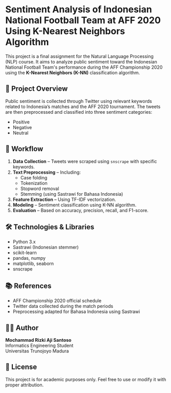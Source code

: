 # Sentiment Analysis of Indonesian National Football Team at AFF 2020 Using K-Nearest Neighbors Algorithm

This project is a final assignment for the Natural Language Processing (NLP) course. It aims to analyze public sentiment toward the Indonesian National Football Team's performance during the AFF Championship 2020 using the **K-Nearest Neighbors (K-NN)** classification algorithm.

## 📌 Project Overview

Public sentiment is collected through Twitter using relevant keywords related to Indonesia’s matches and the AFF 2020 tournament. The tweets are then preprocessed and classified into three sentiment categories:
- Positive
- Negative
- Neutral

## 🧪 Workflow
1. **Data Collection** – Tweets were scraped using `snscrape` with specific keywords.
2. **Text Preprocessing** – Including:
   - Case folding
   - Tokenization
   - Stopword removal
   - Stemming (using Sastrawi for Bahasa Indonesia)
3. **Feature Extraction** – Using TF-IDF vectorization.
4. **Modeling** – Sentiment classification using K-NN algorithm.
5. **Evaluation** – Based on accuracy, precision, recall, and F1-score.

## 🛠️ Technologies & Libraries
- Python 3.x
- Sastrawi (Indonesian stemmer)
- scikit-learn
- pandas, numpy
- matplotlib, seaborn
- snscrape

## 📚 References
- AFF Championship 2020 official schedule
- Twitter data collected during the match periods
- Preprocessing adapted for Bahasa Indonesia using Sastrawi

## 👨‍💻 Author
**Mochammad Rizki Aji Santoso**  
Informatics Engineering Student  
Universitas Trunojoyo Madura

## 📃 License
This project is for academic purposes only. Feel free to use or modify it with proper attribution.
